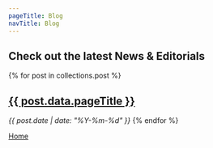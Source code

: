 ```yaml
---
pageTitle: Blog
navTitle: Blog
---
```


## Check out the latest News & Editorials

{% for post in collections.post %}

<h2><a href="{{ post.url }}">{{ post.data.pageTitle }}</a></h2>
<em>{{ post.date | date: "%Y-%m-%d" }}</em>
{% endfor %}

[Home](/)
